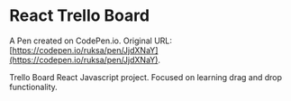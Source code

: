 # React Trello Board

A Pen created on CodePen.io. Original URL: [https://codepen.io/ruksa/pen/JjdXNaY](https://codepen.io/ruksa/pen/JjdXNaY).

Trello Board React Javascript project. Focused on learning drag and drop functionality.